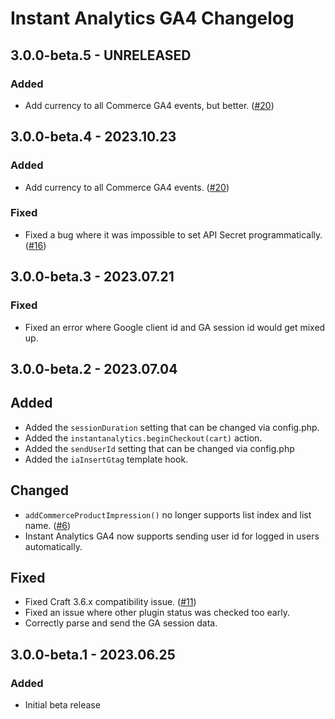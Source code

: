 # Instant Analytics GA4 Changelog

## 3.0.0-beta.5 - UNRELEASED
### Added
* Add currency to all Commerce GA4 events, but better. ([#20](https://github.com/nystudio107/craft-instantanalytics-ga4/issues/20))

## 3.0.0-beta.4 - 2023.10.23
### Added
* Add currency to all Commerce GA4 events. ([#20](https://github.com/nystudio107/craft-instantanalytics-ga4/issues/20))

### Fixed
* Fixed a bug where it was impossible to set API Secret programmatically. ([#16](https://github.com/nystudio107/craft-instantanalytics-ga4/issues/16))

## 3.0.0-beta.3 - 2023.07.21
### Fixed
* Fixed an error where Google client id and GA session id would get mixed up.

## 3.0.0-beta.2 - 2023.07.04
## Added
* Added the `sessionDuration` setting that can be changed via config.php.
* Added the `instantanalytics.beginCheckout(cart)` action.
* Added the `sendUserId` setting that can be changed via config.php
* Added the `iaInsertGtag` template hook.

## Changed
* `addCommerceProductImpression()` no longer supports list index and list name. ([#6](https://github.com/nystudio107/craft-instantanalytics-ga4/issues/6))
* Instant Analytics GA4 now supports sending user id for logged in users automatically.

## Fixed
* Fixed Craft 3.6.x compatibility issue. ([#11](https://github.com/nystudio107/craft-instantanalytics-ga4/issues/11))
* Fixed an issue where other plugin status was checked too early.
* Correctly parse and send the GA session data.

## 3.0.0-beta.1 - 2023.06.25
### Added
* Initial beta release
